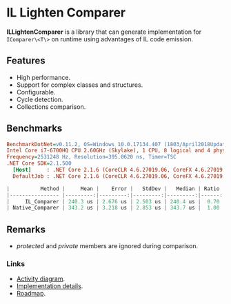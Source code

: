 # IL Lighten Comparer

**ILLightenComparer** is a library that can generate implementation for `IComparer\<T\>` on runtime using advantages of IL code emission.

## Features

* High performance.
* Support for complex classes and structures.
* Configurable.
* Cycle detection.
* Collections comparison.

## Benchmarks

``` ini
BenchmarkDotNet=v0.11.2, OS=Windows 10.0.17134.407 (1803/April2018Update/Redstone4)
Intel Core i7-6700HQ CPU 2.60GHz (Skylake), 1 CPU, 8 logical and 4 physical cores
Frequency=2531248 Hz, Resolution=395.0620 ns, Timer=TSC
.NET Core SDK=2.1.500
  [Host]     : .NET Core 2.1.6 (CoreCLR 4.6.27019.06, CoreFX 4.6.27019.05), 64bit RyuJIT
  DefaultJob : .NET Core 2.1.6 (CoreCLR 4.6.27019.06, CoreFX 4.6.27019.05), 64bit RyuJIT
```

``` c
|          Method |     Mean |    Error |   StdDev |   Median | Ratio | Rank |
|---------------- |---------:|---------:|---------:|---------:|------:|-----:|
|     IL_Comparer | 240.3 us | 2.676 us | 2.503 us | 240.4 us |  0.70 |    1 |
| Native_Comparer | 343.2 us | 3.218 us | 2.853 us | 343.7 us |  1.00 |    2 |
```

## Remarks

* *protected* and *private* members are ignored during comparison.

### Links

* [Activity diagram](./docs/activity-diagram.html).
* [Implementation details](./docs/reasoning.md).
* [Roadmap](./docs/roadmap.md).
